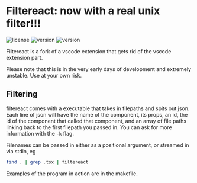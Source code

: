 # Filtereact: now with a real unix filter!!!
![license](https://img.shields.io/badge/license-MIT-brightgreen)
![version](https://img.shields.io/badge/npm-v0.0.6-blue)
![version](https://img.shields.io/badge/build-passing-success)

Filtereact is a fork of a vscode extension that gets rid of the vscode extension part.

Please note that this is in the very early days of development and extremely unstable. Use at your own risk.

## Filtering

filtereact comes with a executable that takes in filepaths and spits out json. Each line of json will have the name of the component, its props, an id, the id of the component that called that component, and an array of file paths linking back to the first filepath you passed in. You can ask for more information with the `-k` flag.

Filenames can be passed in either as a positional argument, or streamed in via stdin, eg
```bash
find . | grep .tsx | filtereact
```

Examples of the program in action are in the makefile.
